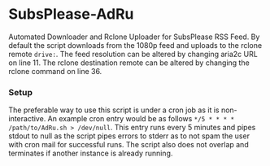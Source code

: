 # SubsPlease-AdRu
Automated Downloader and Rclone Uploader for SubsPlease RSS Feed.
By default the script downloads from the 1080p feed and uploads to the rclone remote ```drive:```. The feed resolution can be altered by changing aria2c URL on line 11. The rclone destination remote can be altered by changing the rclone command on line 36.

### Setup
The preferable way to use this script is under a cron job as it is non-interactive. An example cron entry would be as follows ```*/5 * * * * /path/to/AdRu.sh > /dev/null```. This entry runs every 5 minutes and pipes stdout to null as the script pipes errors to stderr as to not spam the user with cron mail for successful runs. The script also does not overlap and terminates if another instance is already running.
